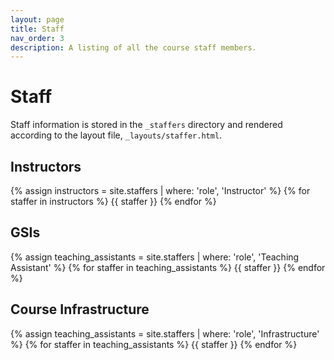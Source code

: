 ```yaml
---
layout: page
title: Staff
nav_order: 3
description: A listing of all the course staff members.
---
```


# Staff

Staff information is stored in the `_staffers` directory and rendered according to the layout file, `_layouts/staffer.html`.

## Instructors

<div class="role">
  {% assign instructors = site.staffers | where: 'role', 'Instructor' %}
  {% for staffer in instructors %}
  {{ staffer }}
  {% endfor %}
</div>

## GSIs

<div class="role">
  {% assign teaching_assistants = site.staffers | where: 'role', 'Teaching Assistant' %}
  {% for staffer in teaching_assistants %}
  {{ staffer }}
  {% endfor %}
</div>

## Course Infrastructure

<div class="role">
  {% assign teaching_assistants = site.staffers | where: 'role', 'Infrastructure' %}
  {% for staffer in teaching_assistants %}
  {{ staffer }}
  {% endfor %}
</div>
